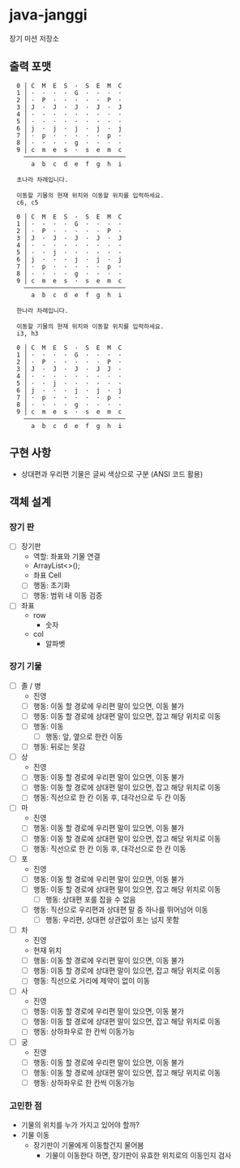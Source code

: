 # java-janggi

장기 미션 저장소

## 출력 포맷

```
  0 │ C  M  E  S  ·  S  E  M  C
  1 │ ·  ·  ·  ·  G  ·  ·  ·  ·
  2 │ ·  P  ·  ·  ·  ·  ·  P  ·
  3 │ J  ·  J  ·  J  ·  J  ·  J
  4 │ ·  ·  ·  ·  ·  ·  ·  ·  ·
  5 │ ·  ·  ·  ·  ·  ·  ·  ·  ·
  6 │ j  ·  j  ·  j  ·  j  ·  j
  7 │ ·  p  ·  ·  ·  ·  ·  p  ·
  8 │ ·  ·  ·  ·  g  ·  ·  ·  ·
  9 │ c  m  e  s  ·  s  e  m  c  
    ────────────────────────────
      a  b  c  d  e  f  g  h  i

  초나라 차례입니다.
  
  이동할 기물의 현재 위치와 이동할 위치를 입력하세요.
  c6, c5
  
  0 │ C  M  E  S  ·  S  E  M  C
  1 │ ·  ·  ·  ·  G  ·  ·  ·  ·
  2 │ ·  P  ·  ·  ·  ·  ·  P  ·
  3 │ J  ·  J  ·  J  ·  J  ·  J
  4 │ ·  ·  ·  ·  ·  ·  ·  ·  ·
  5 │ ·  ·  j  ·  ·  ·  ·  ·  ·
  6 │ j  ·  ·  ·  j  ·  j  ·  j
  7 │ ·  p  ·  ·  ·  ·  ·  p  ·
  8 │ ·  ·  ·  ·  g  ·  ·  ·  ·
  9 │ c  m  e  s  ·  s  e  m  c  
    ────────────────────────────
      a  b  c  d  e  f  g  h  i
      
  한나라 차례입니다.
  
  이동할 기물의 현재 위치와 이동할 위치를 입력하세요.
  i3, h3
  
  0 │ C  M  E  S  ·  S  E  M  C
  1 │ ·  ·  ·  ·  G  ·  ·  ·  ·
  2 │ ·  P  ·  ·  ·  ·  ·  P  ·
  3 │ J  ·  J  ·  J  ·  J  J  ·
  4 │ ·  ·  ·  ·  ·  ·  ·  ·  ·
  5 │ ·  ·  j  ·  ·  ·  ·  ·  ·
  6 │ j  ·  ·  ·  j  ·  j  ·  j
  7 │ ·  p  ·  ·  ·  ·  ·  p  ·
  8 │ ·  ·  ·  ·  g  ·  ·  ·  ·
  9 │ c  m  e  s  ·  s  e  m  c  
    ────────────────────────────
      a  b  c  d  e  f  g  h  i
```

## 구현 사항
- 상대편과 우리편 기물은 글씨 색상으로 구분 (ANSI 코드 활용)

## 객체 설계

### 장기 판

- [ ] 장기판
  - 역할: 좌표와 기물 연결 
  - ArrayList<>();
  - 좌표 Cell
  - [ ] 행동: 초기화
  - [ ] 행동: 범위 내 이동 검증

- [ ] 좌표
  - row
    - 숫자
  - col
    - 알파벳
  
### 장기 기물

- [ ] 졸 / 병
  - 진영
  - [ ] 행동: 이동 할 경로에 우리편 말이 있으면, 이동 불가
  - [ ] 행동: 이동 할 경로에 상대편 말이 있으면, 잡고 해당 위치로 이동
  - [ ] 행동: 이동
    - [ ] 행동: 앞, 옆으로 한칸 이동
  - [ ] 행동: 뒤로는 못감
- [ ] 상
  - 진영
  - [ ] 행동: 이동 할 경로에 우리편 말이 있으면, 이동 불가
  - [ ] 행동: 이동 할 경로에 상대편 말이 있으면, 잡고 해당 위치로 이동
  - [ ] 행동: 직선으로 한 칸 이동 후, 대각선으로 두 칸 이동
- [ ] 마
  - 진영
  - [ ] 행동: 이동 할 경로에 우리편 말이 있으면, 이동 불가
  - [ ] 행동: 이동 할 경로에 상대편 말이 있으면, 잡고 해당 위치로 이동
  - [ ] 행동: 직선으로 한 칸 이동 후, 대각선으로 한 칸 이동
- [ ] 포
  - 진영
  - [ ] 행동: 이동 할 경로에 우리편 말이 있으면, 이동 불가
  - [ ] 행동: 이동 할 경로에 상대편 말이 있으면, 잡고 해당 위치로 이동
    - [ ] 행동: 상대편 포를 잡을 수 없음
  - [ ] 행동: 직선으로 우리편과 상대편 말 중 하나를 뛰어넘어 이동 
    - [ ] 행동: 우리편, 상대편 상관없이 포는 넘지 못함
- [ ] 차
  - 진영
  - 현재 위치
  - [ ] 행동: 이동 할 경로에 우리편 말이 있으면, 이동 불가
  - [ ] 행동: 이동 할 경로에 상대편 말이 있으면, 잡고 해당 위치로 이동
  - [ ] 행동: 직선으로 거리에 제약이 없이 이동
- [ ] 사
  - 진영
  - [ ] 행동: 이동 할 경로에 우리편 말이 있으면, 이동 불가
  - [ ] 행동: 이동 할 경로에 상대편 말이 있으면, 잡고 해당 위치로 이동
  - [ ] 행동: 상하좌우로 한 칸씩 이동가능
- [ ] 궁
  - 진영
  - [ ] 행동: 이동 할 경로에 우리편 말이 있으면, 이동 불가
  - [ ] 행동: 이동 할 경로에 상대편 말이 있으면, 잡고 해당 위치로 이동
  - [ ] 행동: 상하좌우로 한 칸씩 이동가능 

### 고민한 점
- 기물의 위치를 누가 가지고 있어야 할까?
- 기물 이동
  - 장기판이 기물에게 이동할건지 물어봄
    - 기물이 이동한다 하면, 장기판이 유효한 위치로의 이동인지 검사
